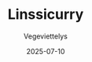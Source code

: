 ---
title: "Linssicurry"
image: "https://vegaanibotti.lauravuo.me/2025/07/2025-07-10_small.png"
date: 2025-07-10
receipt_url: "https://vegeviettelys.fi/linssicurry/"
author: "Vegeviettelys"
---